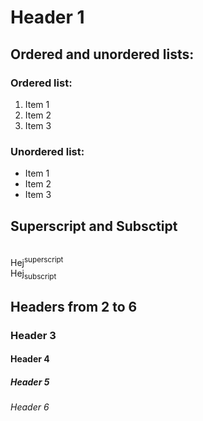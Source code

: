 
# Header 1

## Ordered and unordered lists:

### Ordered list:
1. Item 1
2. Item 2
3. Item 3

### Unordered list:
* Item 1
* Item 2
* Item 3

## Superscript and Subsctipt
<br>Hej<sup>superscript</sup>
<br>Hej<sub>subscript</sub>

## Headers from 2 to 6
### Header 3
#### Header 4
##### Header 5 
###### Header 6
